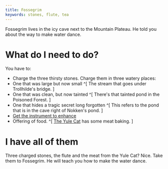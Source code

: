 ```yaml
---
title: Fossegrim
keywords: stones, flute, tea
---
```


Fossegrim lives in the icy cave next to the Mountain Plateau. He told you about the way to make water dance.

# What do I need to do?
You have to:
 - Charge the three thirsty stones. Charge them in three watery places:
  - One that was large but now small ^[ The stream that goes under Trollhilde's bridge. ]
  - One that was clean, but now tainted ^[ There's that tainted pond in the Poisoned Forest. ]
  - One that hides a tragic secret long forgotten ^[ This refers to the pond that is in the cave right of Nokken's pond. ]
 - [Get the instrument to enhance](../../160-flute.md)
 - Offering of food. ^[ [The Yule Cat](../../170-yule-cat.md) has some meat baking. ]

# I have all of them
Three charged stones, the flute and the meat from the Yule Cat? Nice. Take them to Fossegrim. He will teach you how to make the water dance.

